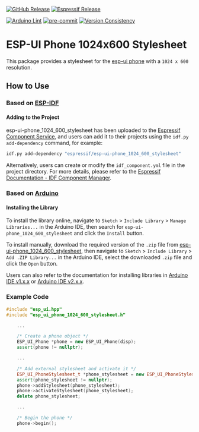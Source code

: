 [![GitHub Release](https://img.shields.io/github/v/release/esp-arduino-libs/esp-ui-phone_1024_600_stylesheet)](https://github.com/esp-arduino-libs/esp-ui-phone_1024_600_stylesheet/releases) [![Espressif Release](https://components.espressif.com/components/espressif/esp-ui-phone_1024_600_stylesheet/badge.svg)](https://components.espressif.com/components/espressif/esp-ui-phone_1024_600_stylesheet)

[![Arduino Lint](https://github.com/esp-arduino-libs/esp-ui-phone_1024_600_stylesheet/actions/workflows/arduino_lint.yml/badge.svg)](https://github.com/esp-arduino-libs/esp-ui-phone_1024_600_stylesheet/actions/workflows/arduino_lint.yml) [![pre-commit](https://github.com/esp-arduino-libs/esp-ui-phone_1024_600_stylesheet/actions/workflows/pre-commit.yml/badge.svg)](https://github.com/esp-arduino-libs/esp-ui-phone_1024_600_stylesheet/actions/workflows/pre-commit.yml) [![Version Consistency](https://github.com/esp-arduino-libs/esp-ui-phone_1024_600_stylesheet/actions/workflows/check_lib_versions.yml/badge.svg)](https://github.com/esp-arduino-libs/esp-ui-phone_1024_600_stylesheet/actions/workflows/check_lib_versions.yml)

# ESP-UI Phone 1024x600 Stylesheet

This package provides a stylesheet for the [esp-ui phone](https://github.com/espressif/esp-ui/blob/master/docs/system_ui_phone.md) with a `1024 x 600` resolution.

## How to Use

### Based on [ESP-IDF](https://docs.espressif.com/projects/esp-idf/en/latest/esp32/get-started/index.html)

#### Adding to the Project

esp-ui-phone_1024_600_stylesheet has been uploaded to the [Espressif Component Service](https://components.espressif.com/), and users can add it to their projects using the `idf.py add-dependency` command, for example:

```bash
idf.py add-dependency "espressif/esp-ui-phone_1024_600_stylesheet"
```

Alternatively, users can create or modify the `idf_component.yml` file in the project directory. For more details, please refer to the [Espressif Documentation - IDF Component Manager](https://docs.espressif.com/projects/esp-idf/en/latest/esp32/api-guides/tools/idf-component-manager.html).

### Based on [Arduino](https://docs.espressif.com/projects/arduino-esp32/en/latest/getting_started.html)

#### Installing the Library

To install the library online, navigate to `Sketch` > `Include Library` > `Manage Libraries...` in the Arduino IDE, then search for `esp-ui-phone_1024_600_stylesheet` and click the `Install` button.

To install manually, download the required version of the `.zip` file from [esp-ui-phone_1024_600_stylesheet](https://github.com/esp-arduino-libs/esp-ui-phone_1024_600_stylesheet), then navigate to `Sketch` > `Include Library` > `Add .ZIP Library...` in the Arduino IDE, select the downloaded `.zip` file and click the `Open` button.

Users can also refer to the documentation for installing libraries in [Arduino IDE v1.x.x](https://docs.arduino.cc/software/ide-v1/tutorials/installing-libraries) or [Arduino IDE v2.x.x](https://docs.arduino.cc/software/ide-v2/tutorials/ide-v2-installing-a-library).

### Example Code

```cpp
#include "esp_ui.hpp"
#include "esp_ui_phone_1024_600_stylesheet.h"

    ...

    /* Create a phone object */
    ESP_UI_Phone *phone = new ESP_UI_Phone(disp);
    assert(phone != nullptr);

    ...

    /* Add external stylesheet and activate it */
    ESP_UI_PhoneStylesheet_t *phone_stylesheet = new ESP_UI_PhoneStylesheet_t ESP_UI_PHONE_1024_600_DARK_STYLESHEET();
    assert(phone_stylesheet != nullptr);
    phone->addStylesheet(phone_stylesheet);
    phone->activateStylesheet(phone_stylesheet);
    delete phone_stylesheet;

    ...

    /* Begin the phone */
    phone->begin();
```
